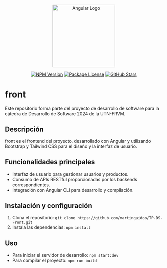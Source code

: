 
<p align="center">
  <a href="https://angular.io/" target="blank"><img src="https://angular.io/assets/images/logos/angular/angular.svg" width="200" alt="Angular Logo" /></a>
</p>

<p align="center">
  <a href="https://www.npmjs.com/package/@angular/core" target="_blank"><img src="https://img.shields.io/npm/v/@angular/core?label=%40angular%2Fcore" alt="NPM Version" /></a>
  <a href="https://angular.io/license" target="_blank"><img src="https://img.shields.io/npm/l/@angular/core?color=brightgreen" alt="Package License" /></a>
  <a href="https://github.com/angular/angular" target="_blank"><img src="https://img.shields.io/github/stars/angular/angular?style=social" alt="GitHub Stars" /></a>
</p>

# front

Este repositorio forma parte del proyecto de desarrollo de software para la cátedra de Desarrollo de Software 2024 de la UTN-FRVM.

## Descripción
front es el frontend del proyecto, desarrollado con Angular y utilizando Bootstrap y Tailwind CSS para el diseño y la interfaz de usuario.

## Funcionalidades principales
- Interfaz de usuario para gestionar usuarios y productos.
- Consumo de APIs RESTful proporcionadas por los backends correspondientes.
- Integración con Angular CLI para desarrollo y compilación.

## Instalación y configuración
1. Clona el repositorio: `git clone https://github.com/martingaidoo/TP-DS-Front.git`
2. Instala las dependencias: `npm install`

## Uso
- Para iniciar el servidor de desarrollo: `npm start:dev`
- Para compilar el proyecto: `npm run build`

